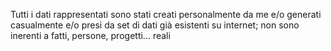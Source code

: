 Tutti i dati rappresentati sono stati creati personalmente da me e/o generati casualmente e/o presi da set di dati già esistenti su internet; non sono inerenti a fatti, persone, progetti... reali
